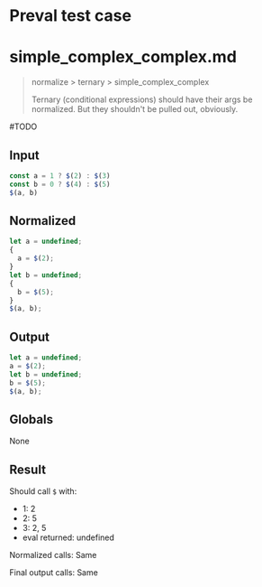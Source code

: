 # Preval test case

# simple_complex_complex.md

> normalize > ternary > simple_complex_complex
>
> Ternary (conditional expressions) should have their args be normalized. But they shouldn't be pulled out, obviously.

#TODO

## Input

`````js filename=intro
const a = 1 ? $(2) : $(3)
const b = 0 ? $(4) : $(5)
$(a, b)
`````

## Normalized

`````js filename=intro
let a = undefined;
{
  a = $(2);
}
let b = undefined;
{
  b = $(5);
}
$(a, b);
`````

## Output

`````js filename=intro
let a = undefined;
a = $(2);
let b = undefined;
b = $(5);
$(a, b);
`````

## Globals

None

## Result

Should call `$` with:
 - 1: 2
 - 2: 5
 - 3: 2, 5
 - eval returned: undefined

Normalized calls: Same

Final output calls: Same
